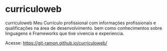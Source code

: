 # curriculoweb
curriculoweb Meu Currículo profissional com informações profissionais e qualificações na área de desenvolvimento. 
bem como conhecimentos sobre linguagens e Frameworks que tive vivencia e experiencia.  

Acesse: https://git-ramon.github.io/curriculoweb/
